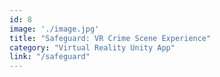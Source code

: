 ```yaml
---
id: 8
image: './image.jpg'
title: "Safeguard: VR Crime Scene Experience"
category: "Virtual Reality Unity App"
link: "/safeguard"
---
```

